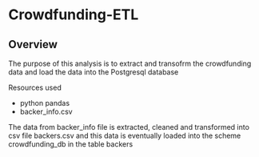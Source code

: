 # Crowdfunding-ETL

## Overview

The purpose of this analysis is to extract and transofrm the crowdfunding data and load the data into the Postgresql database

Resources used
 - python pandas
 - backer_info.csv
 
The data from backer_info file is extracted, cleaned and transformed into csv file backers.csv and this data is eventually loaded into the scheme crowdfunding_db in the table backers 

